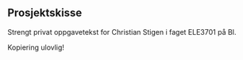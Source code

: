 Prosjektskisse
--------------

Strengt privat oppgavetekst for Christian Stigen i faget ELE3701 på BI.

Kopiering ulovlig!

